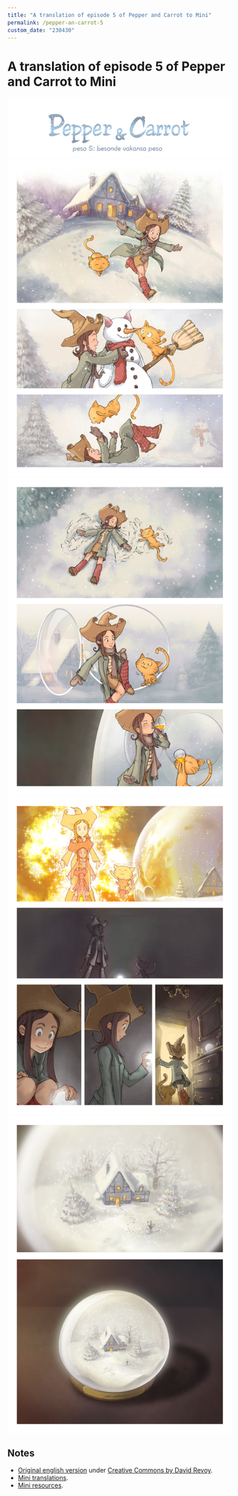 ```yaml
---
title: "A translation of episode 5 of Pepper and Carrot to Mini"
permalink: /pepper-an-carrot-5
custom_date: "230430"
---
```


# A translation of episode 5 of Pepper and Carrot to Mini

![](/assets/images/pepper_carrot_05_00.png)
![](/assets/images/pepper_carrot_05_01.png)
![](/assets/images/pepper_carrot_05_02.png)
![](/assets/images/pepper_carrot_05_03.png)
![](/assets/images/pepper_carrot_05_04.png)

## Notes

- [Original english version](https://www.peppercarrot.com/en/webcomic/ep05_Special-holiday-episode.html) under [Creative Commons by David Revoy](https://creativecommons.org/licenses/by/4.0/).
- [Mini translations](/mini-translations).
- [Mini resources](/mini-resources).
